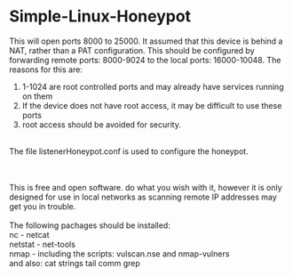 # Simple-Linux-Honeypot

This will open ports 8000 to 25000. It assumed that this device is behind a NAT, rather than a PAT configuration. This should be configured by forwarding remote ports: 8000-9024 to the local ports: 16000-10048. The reasons for this are:
<br>
1. 1-1024 are root controlled ports and may already have services running on them<br>
2. If the device does not have root access, it may be difficult to use these ports<br>
3. root access should be avoided for security.
<br>
The file listenerHoneypot.conf is used to configure the honeypot.

<br><br>
This is free and open software. do what you wish with it, however it is only designed for use in local networks as scanning remote IP addresses may get you in trouble.
<br><br>
The following pachages should be installed:
<br>
nc - netcat
<br>
netstat - net-tools
<br>
nmap - including the scripts: vulscan.nse and nmap-vulners
<br>
and also: 
cat
strings
tail
comm
grep
